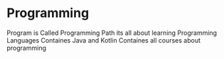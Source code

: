 # Programming
Program is Called Programming Path
its all about learning Programming Languages
Containes Java and Kotlin
Containes all courses about programming
